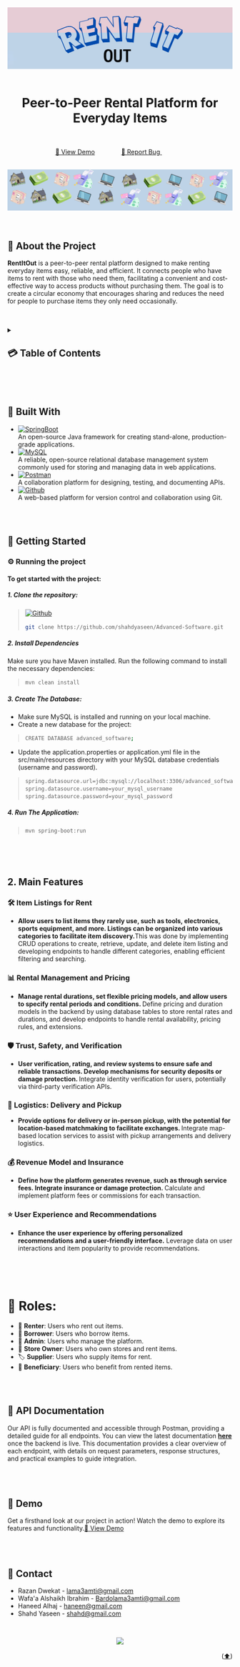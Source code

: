 <a name="readme-top"></a>
<div align="center">
     <br>
   <br>
  <img src="nmnm.PNG" alt="Description of the image">
</div>
<div align="center">
  <br>
  <h1>Peer-to-Peer Rental Platform for Everyday Items</h1> &nbsp;
<div align="center">
  <p align="center">
    <a href="DEMO LINK">👾 View Demo</a>
    &nbsp;&nbsp;&nbsp;&nbsp;&nbsp;&nbsp;&nbsp;&nbsp;&nbsp;&nbsp;&nbsp;&nbsp;&nbsp;
    <a href="REPORT LINK">🐞 Report Bug </a>
    &nbsp;&nbsp;&nbsp;&nbsp;&nbsp;&nbsp;&nbsp;&nbsp;&nbsp;&nbsp;&nbsp;&nbsp;&nbsp;
  </p>
     <br>
</div>
     
</div>
<div align="center">
  <img src="lama3ametrazan.PNG" alt="Description of the image">
</div>
<br>
<br>




<a name="intro"></a>
## 🌟 About the Project
<strong>RentItOut</strong> is a peer-to-peer rental platform designed to make renting everyday items easy, reliable, and efficient. It connects people who have items to rent with those who need them, facilitating a convenient and cost-effective way to access products without purchasing them. The goal is to create a circular economy that encourages sharing and reduces the need for people to purchase items they only need occasionally.
<br>
<br>
<br>


<details>
  <summary><h2>💳 Table of Contents<h2\></summary>
  <ol>
    <li><a href="#intro">Introduction (What's RentItOut?)</a></li>
    <li><a href="#bw">Built With</a></li>
    <li><a href="#gs">Getting Started</a></li>
    <li><a href="#coref">Main Features</a></li>
    <li><a href="#roles">Roles</a></li>
    <li><a href="#API">API Documentation</a></li>
    <li><a href="#demo">Demo</a></li>
    <li><a href="#contact">Contact</a></li>
  </ol>
</details>
 <br>
 <br>
 <br>


<a name="bw"></a>
## 🔨 Built With
* [![SpringBoot][Spring-boot]][SpringURL] <br>An open-source Java framework for creating stand-alone, production-grade applications.
* [![MySQL][MySQL]][MySQLURL] <br>A reliable, open-source relational database management system commonly used for storing and managing data in web applications.
* [![Postman][Postman]][PostmanURL] <br>A collaboration platform for designing, testing, and documenting APIs.
* [![Github][Github]][GithubURL] <br>A web-based platform for version control and collaboration using Git.
<br>
<br>



<a name="gs"></a>
## 🚀 Getting Started
### ⚙️ Running the project
#### To get started with the project:
##### 1. Clone the repository:
> [![Github][Github]][wewe]
>
> ```sh
> git clone https://github.com/shahdyaseen/Advanced-Software.git
> ```
##### 2. Install Dependencies
Make sure you have Maven installed. Run the following command to install the necessary dependencies:
>
> ```sh
> mvn clean install
> ```
##### 3. Create The Database:
* Make sure MySQL is installed and running on your local machine.
* Create a new database for the project:
>
> ```sh
> CREATE DATABASE advanced_software;
> ```
* Update the application.properties or application.yml file in the src/main/resources directory with your MySQL database credentials (username and password).
>
> ```sh
> spring.datasource.url=jdbc:mysql://localhost:3306/advanced_software
> spring.datasource.username=your_mysql_username
> spring.datasource.password=your_mysql_password
> ```
##### 4. Run The Application:
>
> ```sh
> mvn spring-boot:run
> ```
<br>
<br>
<br>



 <a name="coref"></a>

## 2. Main Features
### 🛠️ Item Listings for Rent
- <strong> Allow users to list items they rarely use, such as tools, electronics, sports equipment, and more. Listings can be organized into various categories to facilitate item discovery.</strong>This was done by implementing CRUD operations to create, retrieve, update, and delete item listing and developing endpoints to handle different categories, enabling efficient filtering and searching.
  <br>
  
### 📊 Rental Management and Pricing
- <strong> Manage rental durations, set flexible pricing models, and allow users to specify rental periods and conditions. </strong>Define pricing and duration models in the backend by using database tables to store rental rates and durations, and develop endpoints to handle rental availability, pricing rules, and extensions.
  <br>

### 🛡️ Trust, Safety, and Verification
- <strong> User verification, rating, and review systems to ensure safe and reliable transactions. Develop mechanisms for security deposits or damage protection. </strong>Integrate identity verification for users, potentially via third-party verification APIs. 
  <br>
  
### 🚚 Logistics: Delivery and Pickup
- <strong> Provide options for delivery or in-person pickup, with the potential for location-based matchmaking to facilitate exchanges. </strong>Integrate map-based location services to assist with pickup arrangements and delivery logistics.
  <br>

### 💰 Revenue Model and Insurance
- <strong> Define how the platform generates revenue, such as through service fees. Integrate insurance or damage protection. </strong>Calculate and implement platform fees or commissions for each transaction. 
  <br>

### ⭐ User Experience and Recommendations
- <strong> Enhance the user experience by offering personalized recommendations and a user-friendly interface.</strong> Leverage data on user interactions and item popularity to provide recommendations. 
  <br>
 <br>
 <br>
 <br>


 <a name="roles"></a>
# 👥 Roles:
- 👤 **Renter**: Users who rent out items.
- 👥 **Borrower**: Users who borrow items.
- 🔧 **Admin**: Users who manage the platform.
- 🏬 **Store Owner**: Users who own stores and rent items.
- 🏷️ **Supplier**: Users who supply items for rent.
- 💼 **Beneficiary**: Users who benefit from rented items.
  <br>
 <br>
 <br>





<a name="API"></a>
## 📝 API Documentation
Our API is fully documented and accessible through Postman, providing a detailed guide for all endpoints. You can view the latest documentation <a href="POSTMAN URLL"><strong>here</strong></a>  once the backend is live. This documentation provides a clear overview of each endpoint, with details on request parameters, response structures, and practical examples to guide integration.
<br>
<br>
<br>
<br>


<a name="demo"></a>
## 📸 Demo
Get a firsthand look at our project in action! Watch the demo to explore its features and functionality.<a href="DEMO LINK">🚀 View Demo</a>
<br>
<br>
<br>
<br>



<a name="contact"></a>
## 📱 Contact
* Razan Dwekat - lama3amti@gmail.com
* Wafa'a Alshaikh Ibrahim - Bardolama3amti@gmail.com
* Haneed Alhaj - haneen@gmail.com
* Shahd Yaseen - shahd@gmail.com
<br>
  <p align="center"><a href="https://github.com/shahdyaseen/Advanced-Software/graphs/contributors">
  <img src="https://contrib.rocks/image?repo=shahdyaseen/Advanced-Software" />
</a> </p>
 <p align="right">(<a href="#readme-top">⬆️</a>)</p>
 <br>
<br>
<br>
<br>



[MySQL]: https://img.shields.io/badge/MySQL-4479A1?style=for-the-badge&logo=mysql&logoColor=white
[MySQLURL]: https://www.mysql.com/
[Spring-boot]: https://img.shields.io/badge/Spring%20Boot-6DB33F?style=for-the-badge&logo=spring-boot&logoColor=white
[SpringURL]: https://spring.io/projects/spring-boot
[GithubURL]: https://github.com/
[Postman]: https://img.shields.io/badge/Postman-FF6C37?style=for-the-badge&logo=postman&logoColor=white
[PostmanURL]: https://www.postman.com/
[wewe]: https://github.com/shahdyaseen/Advanced-Software.git
[JQuery-url]: https://jquery.com 
[Github]: https://img.shields.io/badge/GitHub-181717?style=for-the-badge&logo=github&logoColor=white
